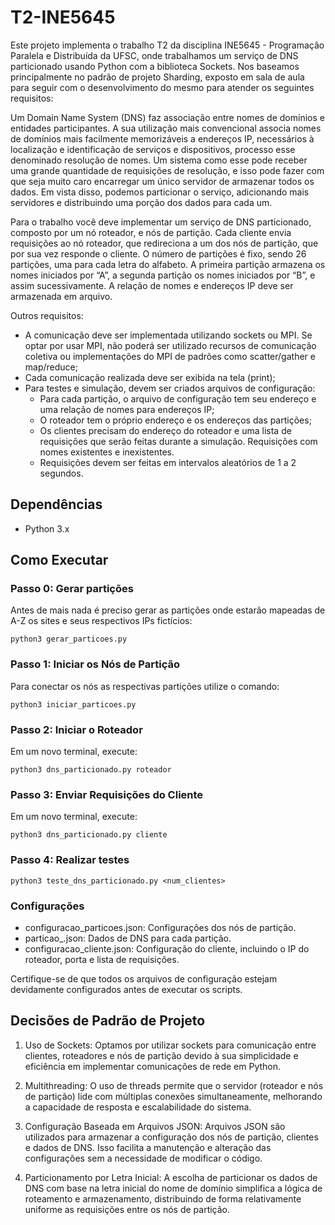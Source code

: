 # T2-INE5645

Este projeto implementa o trabalho T2 da disciplina INE5645 - Programação Paralela e Distribuída da UFSC, onde trabalhamos um serviço de DNS particionado usando Python com a biblioteca Sockets. Nos baseamos principalmente no padrão de projeto Sharding, exposto em sala de aula para seguir com o desenvolvimento do mesmo para atender os seguintes requisitos:

Um Domain Name System (DNS) faz associação entre nomes de domínios e entidades participantes. A sua utilização mais convencional associa nomes de domínios mais facilmente memorizáveis a endereços IP, necessários à localização e identificação de serviços e dispositivos, processo esse denominado resolução de nomes. Um sistema como esse pode receber uma grande quantidade de requisições de resolução, e isso pode
fazer com que seja muito caro encarregar um único servidor de armazenar todos os dados. Em vista disso, podemos particionar o serviço, adicionando mais servidores e distribuindo uma porção dos dados para cada um.

Para o trabalho você deve implementar um serviço de DNS particionado, composto por um nó roteador, e nós de partição. Cada cliente envia requisições ao nó roteador, que redireciona a um dos nós de partição, que por sua vez responde o cliente. O número de partições é fixo, sendo 26 partições, uma para cada letra do alfabeto. A primeira partição armazena os nomes iniciados por “A”, a segunda partição os nomes iniciados por “B”, e assim sucessivamente. A relação de nomes e endereços IP deve ser armazenada em arquivo.

Outros requisitos:
- A comunicação deve ser implementada utilizando sockets ou MPI. Se optar por usar
MPI, não poderá ser utilizado recursos de comunicação coletiva ou implementações
do MPI de padrões como scatter/gather e map/reduce;
- Cada comunicação realizada deve ser exibida na tela (print);
- Para testes e simulação, devem ser criados arquivos de configuração:
    - Para cada partição, o arquivo de configuração tem seu endereço e uma relação de nomes para endereços IP;
    - O roteador tem o próprio endereço e os endereços das partições;  
    - Os clientes precisam do endereço do roteador e uma lista de requisições que serão feitas durante a simulação. Requisições com nomes existentes e inexistentes.
    - Requisições devem ser feitas em intervalos aleatórios de 1 a 2 segundos.

## Dependências

- Python 3.x

## Como Executar

### Passo 0: Gerar partições

Antes de mais nada é preciso gerar as partições onde estarão mapeadas de A-Z os sites e seus respectivos IPs fictícios:

`python3 gerar_particoes.py`

### Passo 1: Iniciar os Nós de Partição

Para conectar os nós as respectivas partições utilize o comando:

`python3 iniciar_particoes.py`

### Passo 2: Iniciar o Roteador

Em um novo terminal, execute:

`python3 dns_particionado.py roteador`

### Passo 3: Enviar Requisições do Cliente

Em um novo terminal, execute:

`python3 dns_particionado.py cliente`

### Passo 4: Realizar testes

`python3 teste_dns_particionado.py <num_clientes>`

### Configurações

- configuracao_particoes.json: Configurações dos nós de partição.
- particao_<LETRA>.json: Dados de DNS para cada partição.
- configuracao_cliente.json: Configuração do cliente, incluindo o IP do roteador, porta e lista de requisições.

Certifique-se de que todos os arquivos de configuração estejam devidamente configurados antes de executar os scripts.

## Decisões de Padrão de Projeto

1. Uso de Sockets: Optamos por utilizar sockets para comunicação entre clientes, roteadores e nós de partição devido à sua simplicidade e eficiência em implementar comunicações de rede em Python.

2. Multithreading: O uso de threads permite que o servidor (roteador e nós de partição) lide com múltiplas conexões simultaneamente, melhorando a capacidade de resposta e escalabilidade do sistema.

3. Configuração Baseada em Arquivos JSON: Arquivos JSON são utilizados para armazenar a configuração dos nós de partição, clientes e dados de DNS. Isso facilita a manutenção e alteração das configurações sem a necessidade de modificar o código.

4. Particionamento por Letra Inicial: A escolha de particionar os dados de DNS com base na letra inicial do nome de domínio simplifica a lógica de roteamento e armazenamento, distribuindo de forma relativamente uniforme as requisições entre os nós de partição.